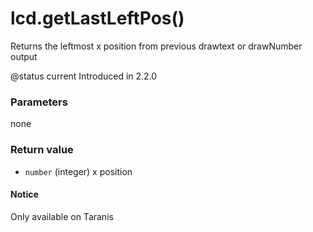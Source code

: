 # lcd.getLastLeftPos()

Returns the leftmost x position from previous drawtext or drawNumber output

@status current Introduced in 2.2.0

### Parameters

none

### Return value

* `number` (integer) x position

#### Notice

Only available on Taranis
